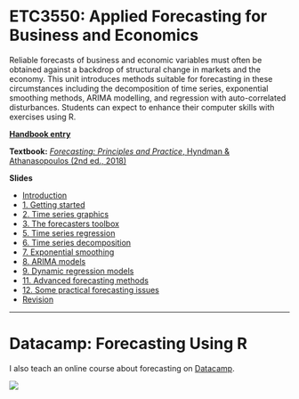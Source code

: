 # ETC3550: Applied Forecasting for Business and Economics

Reliable forecasts of business and economic variables must often be obtained against a backdrop of structural change in markets and the economy. This unit introduces methods suitable for forecasting in these circumstances including the decomposition of time series, exponential smoothing methods, ARIMA modelling, and regression with auto-correlated disturbances. Students can expect to enhance their computer skills with exercises using R.

**[Handbook entry](http://www.monash.edu.au/pubs/handbooks/units/ETC3550.html)**

**Textbook:** [*Forecasting: Principles and Practice*, Hyndman & Athanasopoulos (2nd ed., 2018)](https://OTexts.org/fpp2/)

**Slides**

 * [Introduction](https://github.com/robjhyndman/ETC3550Slides/raw/master/etc3550_intro.pdf)
 * [1. Getting started](https://github.com/robjhyndman/ETC3550Slides/raw/master/1-getting-started.pdf)
 * [2. Time series graphics](https://github.com/robjhyndman/ETC3550Slides/raw/master/2-tsgraphics.pdf)
 * [3. The forecasters toolbox](https://github.com/robjhyndman/ETC3550Slides/raw/master/3-toolbox.pdf)
 * [5. Time series regression](https://github.com/robjhyndman/ETC3550Slides/raw/master/5-regression.pdf)
 * [6. Time series decomposition](https://github.com/robjhyndman/ETC3550Slides/raw/master/6-decomposition.pdf)
 * [7. Exponential smoothing](https://github.com/robjhyndman/ETC3550Slides/raw/master/7-exponentialsmoothing.pdf)
 * [8. ARIMA models](https://github.com/robjhyndman/ETC3550Slides/raw/master/8-arima.pdf)
 * [9. Dynamic regression models](https://github.com/robjhyndman/ETC3550Slides/raw/master/9-dynamic-regression.pdf)
 * [11. Advanced forecasting methods](https://github.com/robjhyndman/ETC3550Slides/raw/master/11-advanced.pdf)
 * [12. Some practical forecasting issues](https://github.com/robjhyndman/ETC3550Slides/raw/master/12-practical.pdf)
 * [Revision](https://github.com/robjhyndman/ETC3550Slides/raw/master/revision.pdf)

* * *

# Datacamp: Forecasting Using R

I also teach an online course about forecasting on [Datacamp](https://www.datacamp.com/courses/forecasting-using-r).


[![](/img/Datacamp.png)](https://www.datacamp.com/courses/forecasting-using-r)

